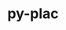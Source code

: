 ---
title: "py-plac"
layout: cache
categories: [package, develop]
meta: {"versions": ["1.3.5"], "compilers": ["gcc@=7.3.1"], "oss": ["amzn2"], "platforms": ["linux"], "targets": ["aarch64", "neoverse_n1", "x86_64_v3"], "stacks": ["aws-isc", "aws-isc-aarch64", "root"], "num_specs": 17, "num_specs_by_stack": {"root": 17, "aws-isc-aarch64": 12, "aws-isc": 5}}
spec_details: [{"hash": "slczsfhp6d5kexvlylq4xll4c4zmxhnt", "compiler": "gcc@=7.3.1", "versions": ["1.3.5"], "os": "amzn2", "platform": "linux", "target": "aarch64", "variants": ["build_system=python_pip"], "stacks": ["root", "aws-isc-aarch64"], "size": "-", "tarball": "https://binaries.spack.io/develop/build_cache/linux-amzn2-aarch64/gcc-7.3.1/py-plac-1.3.5/linux-amzn2-aarch64-gcc-7.3.1-py-plac-1.3.5-slczsfhp6d5kexvlylq4xll4c4zmxhnt.spack"}, {"hash": "jzr3rbx3kqwfnwudfr2n2zsoo6vqwu4s", "compiler": "gcc@=7.3.1", "versions": ["1.3.5"], "os": "amzn2", "platform": "linux", "target": "aarch64", "variants": ["build_system=python_pip"], "stacks": ["root", "aws-isc-aarch64"], "size": "-", "tarball": "https://binaries.spack.io/develop/build_cache/linux-amzn2-aarch64/gcc-7.3.1/py-plac-1.3.5/linux-amzn2-aarch64-gcc-7.3.1-py-plac-1.3.5-jzr3rbx3kqwfnwudfr2n2zsoo6vqwu4s.spack"}, {"hash": "2mf3ej3x73gziyaseihirm2ikpr7l4vk", "compiler": "gcc@=7.3.1", "versions": ["1.3.5"], "os": "amzn2", "platform": "linux", "target": "aarch64", "variants": ["build_system=python_pip"], "stacks": ["root", "aws-isc-aarch64"], "size": "-", "tarball": "https://binaries.spack.io/develop/build_cache/linux-amzn2-aarch64/gcc-7.3.1/py-plac-1.3.5/linux-amzn2-aarch64-gcc-7.3.1-py-plac-1.3.5-2mf3ej3x73gziyaseihirm2ikpr7l4vk.spack"}, {"hash": "j2juul4pvxk5ddgptgqmnlwvf7dwvwfx", "compiler": "gcc@=7.3.1", "versions": ["1.3.5"], "os": "amzn2", "platform": "linux", "target": "aarch64", "variants": ["build_system=python_pip"], "stacks": ["root", "aws-isc-aarch64"], "size": "-", "tarball": "https://binaries.spack.io/develop/build_cache/linux-amzn2-aarch64/gcc-7.3.1/py-plac-1.3.5/linux-amzn2-aarch64-gcc-7.3.1-py-plac-1.3.5-j2juul4pvxk5ddgptgqmnlwvf7dwvwfx.spack"}, {"hash": "l2sefkqyvvlp6kcd5kdjoj46aeeegea5", "compiler": "gcc@=7.3.1", "versions": ["1.3.5"], "os": "amzn2", "platform": "linux", "target": "aarch64", "variants": ["build_system=python_pip"], "stacks": ["root", "aws-isc-aarch64"], "size": "-", "tarball": "https://binaries.spack.io/develop/build_cache/linux-amzn2-aarch64/gcc-7.3.1/py-plac-1.3.5/linux-amzn2-aarch64-gcc-7.3.1-py-plac-1.3.5-l2sefkqyvvlp6kcd5kdjoj46aeeegea5.spack"}, {"hash": "4g7oioajbmwijhryy4cmv72fqnsrqplc", "compiler": "gcc@=7.3.1", "versions": ["1.3.5"], "os": "amzn2", "platform": "linux", "target": "aarch64", "variants": ["build_system=python_pip"], "stacks": ["root", "aws-isc-aarch64"], "size": "-", "tarball": "https://binaries.spack.io/develop/build_cache/linux-amzn2-aarch64/gcc-7.3.1/py-plac-1.3.5/linux-amzn2-aarch64-gcc-7.3.1-py-plac-1.3.5-4g7oioajbmwijhryy4cmv72fqnsrqplc.spack"}, {"hash": "ck3my6zeeetvavg5dih2nhdenuhzke4a", "compiler": "gcc@=7.3.1", "versions": ["1.3.5"], "os": "amzn2", "platform": "linux", "target": "neoverse_n1", "variants": ["build_system=python_pip"], "stacks": ["root", "aws-isc-aarch64"], "size": "-", "tarball": "https://binaries.spack.io/develop/build_cache/linux-amzn2-neoverse_n1/gcc-7.3.1/py-plac-1.3.5/linux-amzn2-neoverse_n1-gcc-7.3.1-py-plac-1.3.5-ck3my6zeeetvavg5dih2nhdenuhzke4a.spack"}, {"hash": "65ebqb7rx2jyijo3sitjopbvvelrauru", "compiler": "gcc@=7.3.1", "versions": ["1.3.5"], "os": "amzn2", "platform": "linux", "target": "neoverse_n1", "variants": ["build_system=python_pip"], "stacks": ["root", "aws-isc-aarch64"], "size": "-", "tarball": "https://binaries.spack.io/develop/build_cache/linux-amzn2-neoverse_n1/gcc-7.3.1/py-plac-1.3.5/linux-amzn2-neoverse_n1-gcc-7.3.1-py-plac-1.3.5-65ebqb7rx2jyijo3sitjopbvvelrauru.spack"}, {"hash": "he6d2s7ggrcmngg3kfs7nehq2tqoc7gp", "compiler": "gcc@=7.3.1", "versions": ["1.3.5"], "os": "amzn2", "platform": "linux", "target": "neoverse_n1", "variants": ["build_system=python_pip"], "stacks": ["root", "aws-isc-aarch64"], "size": "-", "tarball": "https://binaries.spack.io/develop/build_cache/linux-amzn2-neoverse_n1/gcc-7.3.1/py-plac-1.3.5/linux-amzn2-neoverse_n1-gcc-7.3.1-py-plac-1.3.5-he6d2s7ggrcmngg3kfs7nehq2tqoc7gp.spack"}, {"hash": "mvqad2sbsuy3lp6345ehdfirtdz6lzyw", "compiler": "gcc@=7.3.1", "versions": ["1.3.5"], "os": "amzn2", "platform": "linux", "target": "neoverse_n1", "variants": ["build_system=python_pip"], "stacks": ["root", "aws-isc-aarch64"], "size": "-", "tarball": "https://binaries.spack.io/develop/build_cache/linux-amzn2-neoverse_n1/gcc-7.3.1/py-plac-1.3.5/linux-amzn2-neoverse_n1-gcc-7.3.1-py-plac-1.3.5-mvqad2sbsuy3lp6345ehdfirtdz6lzyw.spack"}, {"hash": "e3ya2cda4fwh3cqrsa2opfvitb2whbbh", "compiler": "gcc@=7.3.1", "versions": ["1.3.5"], "os": "amzn2", "platform": "linux", "target": "neoverse_n1", "variants": ["build_system=python_pip"], "stacks": ["root", "aws-isc-aarch64"], "size": "-", "tarball": "https://binaries.spack.io/develop/build_cache/linux-amzn2-neoverse_n1/gcc-7.3.1/py-plac-1.3.5/linux-amzn2-neoverse_n1-gcc-7.3.1-py-plac-1.3.5-e3ya2cda4fwh3cqrsa2opfvitb2whbbh.spack"}, {"hash": "22lon4gyeztyumbyc25diwdjizko6xfw", "compiler": "gcc@=7.3.1", "versions": ["1.3.5"], "os": "amzn2", "platform": "linux", "target": "neoverse_n1", "variants": ["build_system=python_pip"], "stacks": ["root", "aws-isc-aarch64"], "size": "-", "tarball": "https://binaries.spack.io/develop/build_cache/linux-amzn2-neoverse_n1/gcc-7.3.1/py-plac-1.3.5/linux-amzn2-neoverse_n1-gcc-7.3.1-py-plac-1.3.5-22lon4gyeztyumbyc25diwdjizko6xfw.spack"}, {"hash": "2zaenfasnbt547ug5famwcbqoigjrux5", "compiler": "gcc@=7.3.1", "versions": ["1.3.5"], "os": "amzn2", "platform": "linux", "target": "x86_64_v3", "variants": ["build_system=python_pip"], "stacks": ["root", "aws-isc"], "size": "-", "tarball": "https://binaries.spack.io/develop/build_cache/linux-amzn2-x86_64_v3/gcc-7.3.1/py-plac-1.3.5/linux-amzn2-x86_64_v3-gcc-7.3.1-py-plac-1.3.5-2zaenfasnbt547ug5famwcbqoigjrux5.spack"}, {"hash": "jmkhtfhpo2lbdhpyidpyxrqexzgmu4x6", "compiler": "gcc@=7.3.1", "versions": ["1.3.5"], "os": "amzn2", "platform": "linux", "target": "x86_64_v3", "variants": ["build_system=python_pip"], "stacks": ["root", "aws-isc"], "size": "-", "tarball": "https://binaries.spack.io/develop/build_cache/linux-amzn2-x86_64_v3/gcc-7.3.1/py-plac-1.3.5/linux-amzn2-x86_64_v3-gcc-7.3.1-py-plac-1.3.5-jmkhtfhpo2lbdhpyidpyxrqexzgmu4x6.spack"}, {"hash": "7pts4fdk2wo4bpmmntsvop7daprs6mj3", "compiler": "gcc@=7.3.1", "versions": ["1.3.5"], "os": "amzn2", "platform": "linux", "target": "x86_64_v3", "variants": ["build_system=python_pip"], "stacks": ["root", "aws-isc"], "size": "-", "tarball": "https://binaries.spack.io/develop/build_cache/linux-amzn2-x86_64_v3/gcc-7.3.1/py-plac-1.3.5/linux-amzn2-x86_64_v3-gcc-7.3.1-py-plac-1.3.5-7pts4fdk2wo4bpmmntsvop7daprs6mj3.spack"}, {"hash": "kwardqqfvectz7tkuzyicsotgvpjyll7", "compiler": "gcc@=7.3.1", "versions": ["1.3.5"], "os": "amzn2", "platform": "linux", "target": "x86_64_v3", "variants": ["build_system=python_pip"], "stacks": ["root", "aws-isc"], "size": "-", "tarball": "https://binaries.spack.io/develop/build_cache/linux-amzn2-x86_64_v3/gcc-7.3.1/py-plac-1.3.5/linux-amzn2-x86_64_v3-gcc-7.3.1-py-plac-1.3.5-kwardqqfvectz7tkuzyicsotgvpjyll7.spack"}, {"hash": "m5f5e673p53xlx4b33en6ycrwuvylr2i", "compiler": "gcc@=7.3.1", "versions": ["1.3.5"], "os": "amzn2", "platform": "linux", "target": "x86_64_v3", "variants": ["build_system=python_pip"], "stacks": ["root", "aws-isc"], "size": "-", "tarball": "https://binaries.spack.io/develop/build_cache/linux-amzn2-x86_64_v3/gcc-7.3.1/py-plac-1.3.5/linux-amzn2-x86_64_v3-gcc-7.3.1-py-plac-1.3.5-m5f5e673p53xlx4b33en6ycrwuvylr2i.spack"}]
---